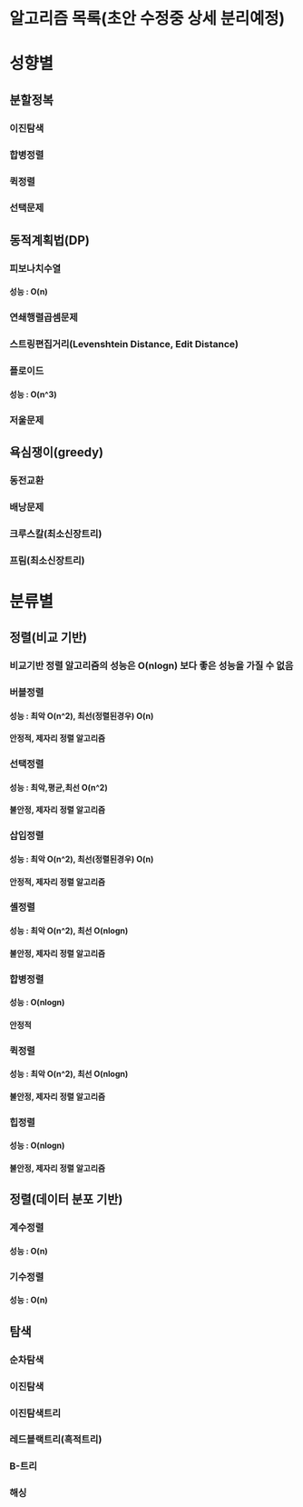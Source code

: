 
# 알고리즘 목록(초안 수정중 상세 분리예정)

# 성향별
## 분할정복
### 이진탐색
### 합병정렬
### 퀵정렬
### 선택문제

## 동적계획법(DP)

### 피보나치수열
#### 성능 : O(n)

### 연쇄행렬곱셈문제
### 스트링편집거리(Levenshtein Distance, Edit Distance)

### 플로이드
#### 성능 : O(n^3)

### 저울문제

## 욕심쟁이(greedy)
### 동전교환
### 배낭문제
### 크루스칼(최소신장트리)
### 프림(최소신장트리)

# 분류별
## 정렬(비교 기반)
### 비교기반 정렬 알고리즘의 성능은 O(nlogn) 보다 좋은 성능을 가질 수 없음

### 버블정렬
#### 성능 : 최악 O(n^2), 최선(정렬된경우) O(n)
#### 안정적, 제자리 정렬 알고리즘

### 선택정렬
#### 성능 : 최악,평균,최선 O(n^2)
#### 불안정, 제자리 정렬 알고리즘

### 삽입정렬
#### 성능 : 최악 O(n^2), 최선(정렬된경우) O(n)
#### 안정적, 제자리 정렬 알고리즘

### 셸정렬
#### 성능 : 최악 O(n^2), 최선 O(nlogn)
#### 불안정, 제자리 정렬 알고리즘

### 합병정렬
#### 성능 : O(nlogn)
#### 안정적

### 퀵정렬
#### 성능 : 최악 O(n^2), 최선 O(nlogn)
#### 불안정, 제자리 정렬 알고리즘

### 힙정렬
#### 성능 : O(nlogn)
#### 불안정, 제자리 정렬 알고리즘

## 정렬(데이터 분포 기반)
### 계수정렬
#### 성능 : O(n)

### 기수정렬
#### 성능 : O(n)

## 탐색
### 순차탐색
### 이진탐색
### 이진탐색트리
### 레드블랙트리(흑적트리)
### B-트리
### 해싱
